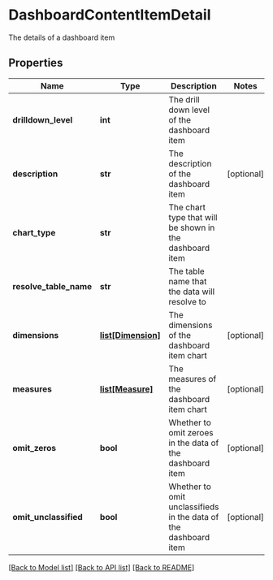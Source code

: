 # DashboardContentItemDetail

The details of a dashboard item

## Properties
Name | Type | Description | Notes
------------ | ------------- | ------------- | -------------
**drilldown_level** | **int** | The drill down level of the dashboard item | 
**description** | **str** | The description of the dashboard item | [optional] 
**chart_type** | **str** | The chart type that will be shown in the dashboard item | 
**resolve_table_name** | **str** | The table name that the data will resolve to | 
**dimensions** | [**list[Dimension]**](Dimension.md) | The dimensions of the dashboard item chart | [optional] 
**measures** | [**list[Measure]**](Measure.md) | The measures of the dashboard item chart | [optional] 
**omit_zeros** | **bool** | Whether to omit zeroes in the data of the dashboard item | [optional] 
**omit_unclassified** | **bool** | Whether to omit unclassifieds in the data of the dashboard item | [optional] 

[[Back to Model list]](../README.md#documentation-for-models) [[Back to API list]](../README.md#documentation-for-api-endpoints) [[Back to README]](../README.md)


